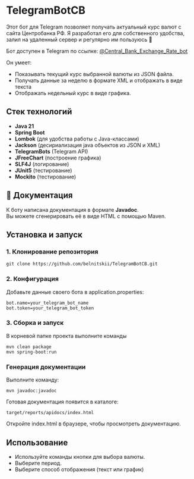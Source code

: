# TelegramBotCB

Этот бот для Telegram позволяет получать актуальный курс валют с сайта Центробанка РФ. Я разработал его для собственного удобства, залил на удаленный сервер и регулярно им пользуюсь 🙂

Бот доступен в Telegram по ссылке: [@Central_Bank_Exchange_Rate_bot](https://t.me/Central_Bank_Exchange_Rate_bot)

Он умеет:

- Показывать текущий курс выбранной валюты из JSON файла.
- Получать данные за неделю в формате XML и отображать в виде текста
- Отображать недельный курс в виде графика.

## Стек технологий

- **Java 21**
- **Spring Boot**
- **Lombok** (для удобства работы с Java-классами)
- **Jackson** (десириализация java объектов из JSON и XML)
- **TelegramBots** (Telegram API)
- **JFreeChart** (построение графика)
- **SLF4J** (логирование)
- **JUnit5** (тестирование)
- **Mockito** (тестирование)

## 📌 **Документация**
К боту написана документация в формате **Javadoc**.  
Вы можете сгенерировать её в виде HTML с помощью Maven.

## Установка и запуск

### 1. Клонирование репозитория

```
git clone https://github.com/belnitskii/TelegramBotCB.git
```

### 2. Конфигурация

Добавьте данные своего бота в application.properties:

```
bot.name=your_telegram_bot_name
bot.token=your_telegram_bot_token
```

### 3. Сборка и запуск

В корневой папке проекта выполните команды

```
mvn clean package
mvn spring-boot:run
```

### Генерация документации

Выполните команду:

```
mvn javadoc:javadoc
```

Готовая документация появится в каталоге:

```
target/reports/apidocs/index.html
```

Откройте index.html в браузере, чтобы просмотреть документацию.

## Использование

- Используйте команды кнопки для выбора валюты.
- Выберите период.
- Выберите способ отображения (текст или график)
